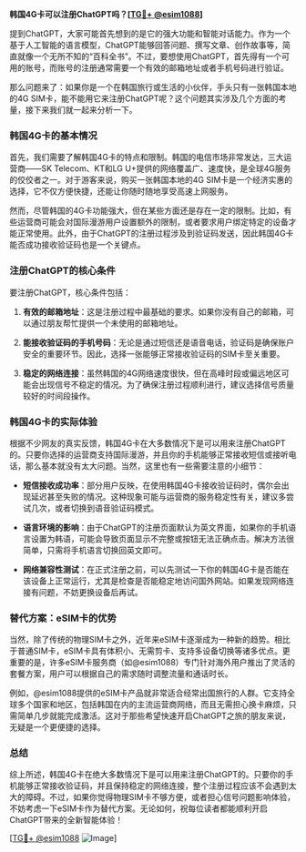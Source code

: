 **韩国4G卡可以注册ChatGPT吗？[[TG💪+ @esim1088](https://t.me/s/esim1088)]**

提到ChatGPT，大家可能首先想到的是它的强大功能和智能对话能力。作为一个基于人工智能的语言模型，ChatGPT能够回答问题、撰写文章、创作故事等，简直就像一个无所不知的“百科全书”。不过，要想使用ChatGPT，首先得有一个可用的账号，而账号的注册通常需要一个有效的邮箱地址或者手机号码进行验证。

那么问题来了：如果你是一个在韩国旅行或生活的小伙伴，手头只有一张韩国本地的4G SIM卡，能不能用它来注册ChatGPT呢？这个问题其实涉及几个方面的考量，接下来我们就一起来分析一下。

### 韩国4G卡的基本情况

首先，我们需要了解韩国4G卡的特点和限制。韩国的电信市场非常发达，三大运营商——SK Telecom、KT和LG U+提供的网络覆盖广、速度快，是全球4G服务的佼佼者之一。对于游客来说，购买一张韩国本地的4G SIM卡是一个经济实惠的选择，它不仅方便快捷，还能让你随时随地享受高速上网服务。

然而，尽管韩国的4G卡功能强大，但在某些方面还是存在一定的限制。比如，有些运营商可能会对国际漫游用户设置额外的限制，或者要求用户绑定特定的设备才能正常使用。此外，由于ChatGPT的注册过程涉及到验证码发送，因此韩国4G卡能否成功接收验证码也是一个关键点。

### 注册ChatGPT的核心条件

要注册ChatGPT，核心条件包括：

1. **有效的邮箱地址**：这是注册过程中最基础的要求。如果你没有自己的邮箱，可以通过朋友帮忙提供一个未使用的邮箱地址。
   
2. **能接收验证码的手机号码**：无论是通过短信还是语音电话，验证码是确保账户安全的重要环节。因此，选择一张能够正常接收验证码的SIM卡至关重要。

3. **稳定的网络连接**：虽然韩国的4G网络速度很快，但在高峰时段或偏远地区可能会出现信号不稳定的情况。为了确保注册过程顺利进行，建议选择信号质量较好的时间段操作。

### 韩国4G卡的实际体验

根据不少网友的真实反馈，韩国4G卡在大多数情况下是可以用来注册ChatGPT的。只要你选择的运营商支持国际漫游，并且你的手机能够正常接收短信或接听电话，那么基本就没有太大问题。当然，这里也有一些需要注意的小细节：

- **短信接收成功率**：部分用户反映，在使用韩国4G卡接收验证码时，偶尔会出现延迟甚至失败的情况。这种现象可能与运营商的服务稳定性有关，建议多尝试几次，或者切换到语音验证码模式。
  
- **语言环境的影响**：由于ChatGPT的注册页面默认为英文界面，如果你的手机语言设置为韩语，可能会导致页面显示不完整或按钮无法正确点击。解决方法很简单，只需将手机语言切换回英文即可。

- **网络兼容性测试**：在正式注册之前，可以先测试一下你的韩国4G卡是否能在该设备上正常运行，尤其是检查是否能稳定地访问国外网站。如果发现网络连接有问题，不妨更换设备后再试。

### 替代方案：eSIM卡的优势

当然，除了传统的物理SIM卡之外，近年来eSIM卡逐渐成为一种新的趋势。相比于普通SIM卡，eSIM卡具有体积小、无需剪卡、支持多设备切换等诸多优点。更重要的是，许多eSIM卡服务商（如@esim1088）专门针对海外用户推出了灵活的套餐方案，用户可以根据自己的需求随时调整流量和通话时长。

例如，@esim1088提供的eSIM卡产品就非常适合经常出国旅行的人群。它支持全球多个国家和地区，包括韩国在内的主流运营商网络，而且无需担心换卡麻烦，只需简单几步就能完成激活。这对于那些希望快速开启ChatGPT之旅的朋友来说，无疑是一个更便捷的选择。

### 总结

综上所述，韩国4G卡在绝大多数情况下是可以用来注册ChatGPT的。只要你的手机能够正常接收验证码，并且保持稳定的网络连接，整个注册过程应该不会遇到太大的障碍。不过，如果你觉得物理SIM卡不够方便，或者担心信号问题影响体验，不妨考虑一下eSIM卡作为替代方案。无论如何，祝每位读者都能顺利开启ChatGPT带来的全新智能体验！

[[TG💪+ @esim1088](https://t.me/s/esim1088) ![Image](https://i.postimg.cc/4NQfJmqS/Snipaste-2025-05-13-00-14-12.png)]